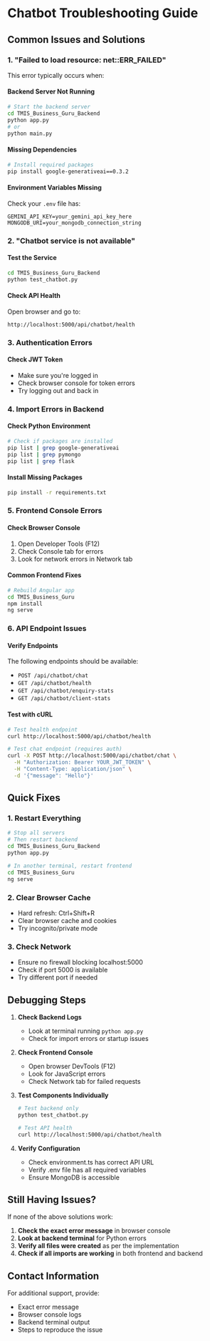 # Chatbot Troubleshooting Guide

## Common Issues and Solutions

### 1. "Failed to load resource: net::ERR_FAILED"

This error typically occurs when:

#### **Backend Server Not Running**
```bash
# Start the backend server
cd TMIS_Business_Guru_Backend
python app.py
# or
python main.py
```

#### **Missing Dependencies**
```bash
# Install required packages
pip install google-generativeai==0.3.2
```

#### **Environment Variables Missing**
Check your `.env` file has:
```env
GEMINI_API_KEY=your_gemini_api_key_here
MONGODB_URI=your_mongodb_connection_string
```

### 2. "Chatbot service is not available"

#### **Test the Service**
```bash
cd TMIS_Business_Guru_Backend
python test_chatbot.py
```

#### **Check API Health**
Open browser and go to:
```
http://localhost:5000/api/chatbot/health
```

### 3. Authentication Errors

#### **Check JWT Token**
- Make sure you're logged in
- Check browser console for token errors
- Try logging out and back in

### 4. Import Errors in Backend

#### **Check Python Environment**
```bash
# Check if packages are installed
pip list | grep google-generativeai
pip list | grep pymongo
pip list | grep flask
```

#### **Install Missing Packages**
```bash
pip install -r requirements.txt
```

### 5. Frontend Console Errors

#### **Check Browser Console**
1. Open Developer Tools (F12)
2. Check Console tab for errors
3. Look for network errors in Network tab

#### **Common Frontend Fixes**
```bash
# Rebuild Angular app
cd TMIS_Business_Guru
npm install
ng serve
```

### 6. API Endpoint Issues

#### **Verify Endpoints**
The following endpoints should be available:
- `POST /api/chatbot/chat`
- `GET /api/chatbot/health`
- `GET /api/chatbot/enquiry-stats`
- `GET /api/chatbot/client-stats`

#### **Test with cURL**
```bash
# Test health endpoint
curl http://localhost:5000/api/chatbot/health

# Test chat endpoint (requires auth)
curl -X POST http://localhost:5000/api/chatbot/chat \
  -H "Authorization: Bearer YOUR_JWT_TOKEN" \
  -H "Content-Type: application/json" \
  -d '{"message": "Hello"}'
```

## Quick Fixes

### 1. Restart Everything
```bash
# Stop all servers
# Then restart backend
cd TMIS_Business_Guru_Backend
python app.py

# In another terminal, restart frontend
cd TMIS_Business_Guru
ng serve
```

### 2. Clear Browser Cache
- Hard refresh: Ctrl+Shift+R
- Clear browser cache and cookies
- Try incognito/private mode

### 3. Check Network
- Ensure no firewall blocking localhost:5000
- Check if port 5000 is available
- Try different port if needed

## Debugging Steps

1. **Check Backend Logs**
   - Look at terminal running `python app.py`
   - Check for import errors or startup issues

2. **Check Frontend Console**
   - Open browser DevTools (F12)
   - Look for JavaScript errors
   - Check Network tab for failed requests

3. **Test Components Individually**
   ```bash
   # Test backend only
   python test_chatbot.py
   
   # Test API health
   curl http://localhost:5000/api/chatbot/health
   ```

4. **Verify Configuration**
   - Check environment.ts has correct API URL
   - Verify .env file has all required variables
   - Ensure MongoDB is accessible

## Still Having Issues?

If none of the above solutions work:

1. **Check the exact error message** in browser console
2. **Look at backend terminal** for Python errors
3. **Verify all files were created** as per the implementation
4. **Check if all imports are working** in both frontend and backend

## Contact Information

For additional support, provide:
- Exact error message
- Browser console logs
- Backend terminal output
- Steps to reproduce the issue

